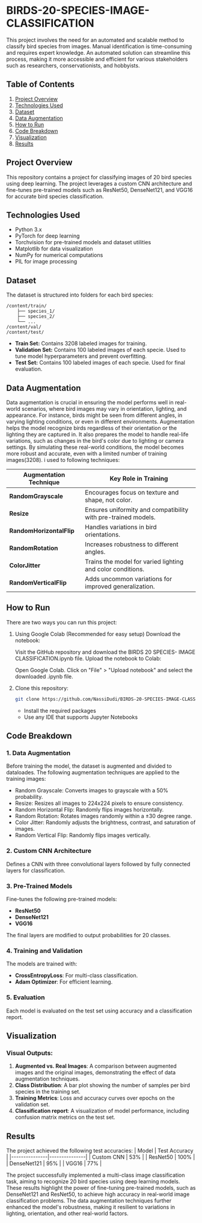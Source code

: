 # BIRDS-20-SPECIES-IMAGE-CLASSIFICATION

This project involves the need for an automated and scalable method to classify bird species from images. Manual identification is time-consuming and requires expert knowledge. An automated solution can streamline this process, making it more accessible and efficient for various stakeholders such as researchers, conservationists, and hobbyists.


## Table of Contents
1. [Project Overview](#project-overview)  
2. [Technologies Used](#technologies-used)  
3. [Dataset](#dataset)  
4. [Data Augmentation](#data-augmentation)  
5. [How to Run](#how-to-run)  
6. [Code Breakdown](#code-breakdown)  
7. [Visualization](#visualization)  
8. [Results](#results)

## Project Overview
This repository contains a project for classifying images of 20 bird species using deep learning. The project leverages a custom CNN architecture and fine-tunes pre-trained models such as ResNet50, DenseNet121, and VGG16 for accurate bird species classification.

## Technologies Used
- Python 3.x
- PyTorch for deep learning
- Torchvision for pre-trained models and dataset utilities
- Matplotlib for data visualization
- NumPy for numerical computations
- PIL for image processing

## Dataset
The dataset is structured into folders for each bird species:
```
/content/train/
    ├── species_1/
    ├── species_2/
    └── ...
/content/val/
/content/test/
```
- **Train Set:** Contains 3208 labeled images for training.
- **Validation Set:** Contains 100 labeled images of each specie. Used to tune model hyperparameters and prevent overfitting.
- **Test Set:** Contains 100 labeled images of each specie. Used for final evaluation.
  
## Data Augmentation
Data augmentation is crucial in ensuring the model performs well in real-world scenarios, where bird images may vary in orientation, lighting, and appearance. For instance, birds might be seen from different angles, in varying lighting conditions, or even in different environments. Augmentation helps the model recognize birds regardless of their orientation or the lighting they are captured in. It also prepares the model to handle real-life variations, such as changes in the bird's color due to lighting or camera settings. By simulating these real-world conditions, the model becomes more robust and accurate, even with a limited number of training images(3208).
i used to following techniques:

| Augmentation Technique     | Key Role in Training                                     |
|----------------------------|----------------------------------------------------------|
| **RandomGrayscale**         | Encourages focus on texture and shape, not color.        |
| **Resize**                  | Ensures uniformity and compatibility with pre-trained models. |
| **RandomHorizontalFlip**    | Handles variations in bird orientations.                |
| **RandomRotation**          | Increases robustness to different angles.                |
| **ColorJitter**             | Trains the model for varied lighting and color conditions. |
| **RandomVerticalFlip**      | Adds uncommon variations for improved generalization.    |


## How to Run
There are two ways you can run this project:

1. Using Google Colab (Recommended for easy setup)
   Download the notebook:

   Visit the GitHub repository and download the BIRDS 20 SPECIES- IMAGE CLASSIFICATION.ipynb file.
   Upload the notebook to Colab:

   Open Google Colab.
   Click on "File" > "Upload notebook" and select the downloaded .ipynb file.

2. Clone this repository:
   ```bash
   git clone https://github.com/NassiDudi/BIRDS-20-SPECIES-IMAGE-CLASSIFICATION.git
   ```
   - Install the required packages
   - Use any IDE that supports Jupyter Notebooks


## Code Breakdown
### 1. Data Augmentation
Before training the model, the dataset is augmented and divided to dataloades. The following augmentation techniques are applied to the training images:
- Random Grayscale: Converts images to grayscale with a 50% probability.
- Resize: Resizes all images to 224x224 pixels to ensure consistency.
- Random Horizontal Flip: Randomly flips images horizontally.
- Random Rotation: Rotates images randomly within a ±30 degree range.
- Color Jitter: Randomly adjusts the brightness, contrast, and saturation of images.
- Random Vertical Flip: Randomly flips images vertically.

### 2. **Custom CNN Architecture**
Defines a CNN with three convolutional layers followed by fully connected layers for classification.

### 3. **Pre-Trained Models**
Fine-tunes the following pre-trained models:
- **ResNet50**
- **DenseNet121**
- **VGG16**

The final layers are modified to output probabilities for 20 classes.

### 4. **Training and Validation**
The models are trained with:
- **CrossEntropyLoss**: For multi-class classification.
- **Adam Optimizer**: For efficient learning.

### 5. **Evaluation**
Each model is evaluated on the test set using accuracy and a classification report.


## Visualization
### Visual Outputs:
1. **Augmented vs. Real Images**: A comparison between augmented images and the original images, demonstrating the effect of data augmentation techniques.
2. **Class Distribution**: A bar plot showing the number of samples per bird species in the training set.
3. **Training Metrics**: Loss and accuracy curves over epochs on the validation set.
4. **Classification report**: A visualization of model performance, including confusion matrix metrics on the test set.

## Results
The project achieved the following test accuracies:
| Model         | Test Accuracy |
|---------------|---------------|
| Custom CNN    |    53%        |
| ResNet50      |   100%        |
| DenseNet121   |    95%        |
| VGG16         |    77%        |

The project successfully implemented a multi-class image classification task, aiming to recognize 20 bird species using deep learning models.
These results highlight the power of fine-tuning pre-trained models, such as DenseNet121 and ResNet50, to achieve high accuracy in real-world image classification problems. The data augmentation techniques further enhanced the model's robustness, making it resilient to variations in lighting, orientation, and other real-world factors.

